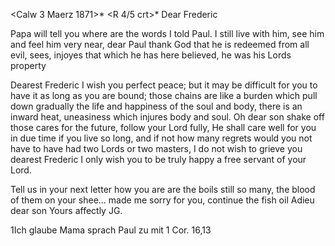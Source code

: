  <Calw 3 Maerz 1871>*
 <R 4/5 crt>*
Dear Frederic

Papa will tell you where are the words I told Paul. I still live with him, see him and feel him very near, dear Paul thank God that he is redeemed from all evil, sees, injoyes that which he has here believed, he was his Lords property

Dearest Frederic I wish you perfect peace; but it may be difficult for you to have it as long as you are bound; those chains are like a burden which pull down gradually the life and happiness of the soul and body, there is an inward heat, uneasiness which injures body and soul. Oh dear son shake off those cares for the future, follow your Lord fully, He shall care well for you in due time if you live so long, and if not how many regrets would you not have to have had two Lords or two masters, I do not wish to grieve you dearest Frederic I only wish you to be truly happy a free servant of your Lord.

Tell us in your next letter how you are are the boils still so many, the blood of them on your shee... made me sorry for you, continue the fish oil 
 Adieu dear son Yours affectly JG.

1Ich glaube Mama sprach Paul zu mit 1 Cor. 16,13
